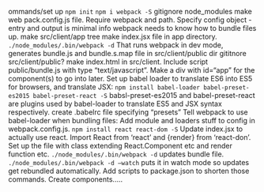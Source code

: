 ommands/set up
`npm init`
`npm i webpack -S`
gitignore node_modules
make web pack.config.js file. Require webpack and path. Specify config object - entry and output is minimal info webpack needs to know how to bundle files up.
make src/client/app tree
make index.jsx file in app directory. 
`./node_modules/.bin/webpack -d` That runs webpack in dev mode, generates bundle.js and bundle.s.map file in src/client/public dir
gititnore src/client/public?
make index.html in src/client. Include script public/bundle.js with type “text/javascript”. Make a div with id=“app” for the component(s) to go into later.
Set up babel loader to translate ES6 into ES5 for browsers, and translate JSX:
`npm install babel-loader babel-preset-es2015 babel-preset-react -S`
babsl-preset-es2015 and babel-preset-react are plugins used by babel-loader to translate ES5 and JSX syntax respectively.
create .babelrc file specifying “presets”
Tell webpack to use babel-loader when bundling files:
Add module and loaders stuff to config in webpack.config.js.
`npm install react react-dom -S`
Update index.jsx to actually use react. Import React from ‘react’ and {render} from ‘react-don’. Set up the file with class extending React.Component etc and render function etc.
`./node_modules/.bin/webpack -d` updates bundle file.
`./node_modules/.bin/webpack -d —watch` puts it in watch mode so updates get rebundled automatically.
Add scripts to package.json to shorten those commands.
Create components.....
